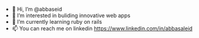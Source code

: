 - 👋 Hi, I’m @abbaseid
- 👀 I’m interested in buliding innovative web apps
- 🌱 I’m currently learning ruby on rails
- 📫 You can reach me on linkedin https://www.linkedin.com/in/abbasaleid

<!---
abbaseid/abbaseid is a ✨ special ✨ repository because its `README.md` (this file) appears on your GitHub profile.
You can click the Preview link to take a look at your changes.
--->
